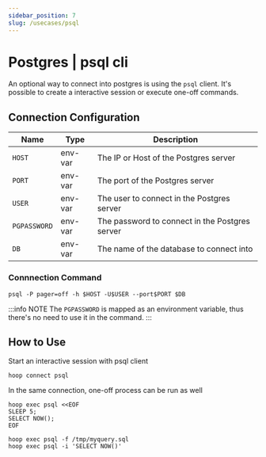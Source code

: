 ```yaml
---
sidebar_position: 7
slug: /usecases/psql
---
```


# Postgres | psql cli

An optional way to connect into postgres is using the `psql` client. It's possible to create a interactive session or execute one-off commands.

## Connection Configuration

| Name         | Type    | Description                                    |
|------------- | ------- | ---------------------------------------------- |
| `HOST`       | env-var | The IP or Host of the Postgres server          |
| `PORT`       | env-var | The port of the Postgres server                |
| `USER`       | env-var | The user to connect in the Postgres server     |
| `PGPASSWORD` | env-var | The password to connect in the Postgres server |
| `DB`         | env-var | The name of the database to connect into       |

### Connnection Command

```shell
psql -P pager=off -h $HOST -U$USER --port$PORT $DB
```

:::info NOTE
The `PGPASSWORD` is mapped as an environment variable, thus there's no need to use it in the command.
:::

## How to Use

Start an interactive session with psql client

```shell
hoop connect psql
```

In the same connection, one-off process can be run as well

```shell
hoop exec psql <<EOF
SLEEP 5;
SELECT NOW();
EOF
```

```shell
hoop exec psql -f /tmp/myquery.sql
hoop exec psql -i 'SELECT NOW()'
```
